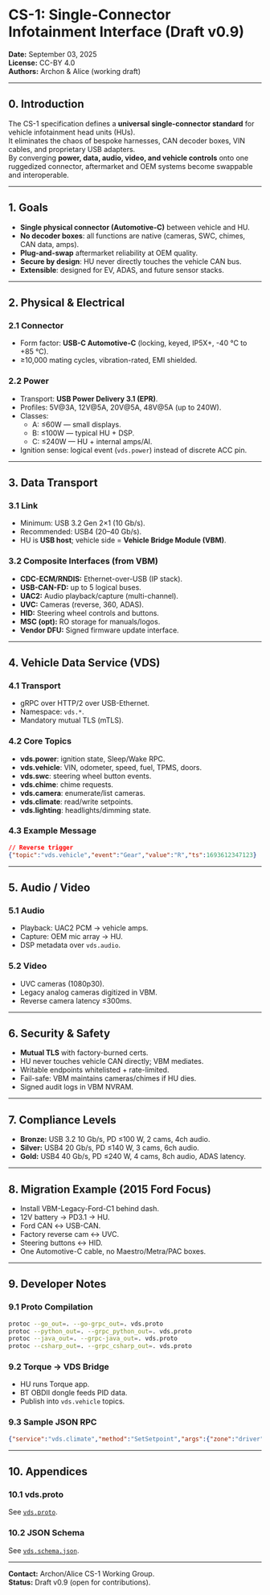 # CS-1: Single-Connector Infotainment Interface (Draft v0.9)

**Date:** September 03, 2025  
**License:** CC-BY 4.0  
**Authors:** Archon & Alice (working draft)  

---

## 0. Introduction

The CS-1 specification defines a **universal single-connector standard** for vehicle infotainment head units (HUs).  
It eliminates the chaos of bespoke harnesses, CAN decoder boxes, VIN cables, and proprietary USB adapters.  
By converging **power, data, audio, video, and vehicle controls** onto one ruggedized connector, aftermarket and OEM systems become swappable and interoperable.  

---

## 1. Goals

- **Single physical connector (Automotive-C)** between vehicle and HU.  
- **No decoder boxes**: all functions are native (cameras, SWC, chimes, CAN data, amps).  
- **Plug-and-swap** aftermarket reliability at OEM quality.  
- **Secure by design**: HU never directly touches the vehicle CAN bus.  
- **Extensible**: designed for EV, ADAS, and future sensor stacks.  

---

## 2. Physical & Electrical

### 2.1 Connector
- Form factor: **USB-C Automotive-C** (locking, keyed, IP5X+, -40 °C to +85 °C).  
- ≥10,000 mating cycles, vibration-rated, EMI shielded.  

### 2.2 Power
- Transport: **USB Power Delivery 3.1 (EPR)**.  
- Profiles: 5V@3A, 12V@5A, 20V@5A, 48V@5A (up to 240W).  
- Classes:  
  - A: ≤60W — small displays.  
  - B: ≤100W — typical HU + DSP.  
  - C: ≤240W — HU + internal amps/AI.  
- Ignition sense: logical event (`vds.power`) instead of discrete ACC pin.  

---

## 3. Data Transport

### 3.1 Link
- Minimum: USB 3.2 Gen 2×1 (10 Gb/s).  
- Recommended: USB4 (20–40 Gb/s).  
- HU is **USB host**; vehicle side = **Vehicle Bridge Module (VBM)**.

### 3.2 Composite Interfaces (from VBM)
- **CDC-ECM/RNDIS:** Ethernet-over-USB (IP stack).  
- **USB-CAN-FD:** up to 5 logical buses.  
- **UAC2:** Audio playback/capture (multi-channel).  
- **UVC:** Cameras (reverse, 360, ADAS).  
- **HID:** Steering wheel controls and buttons.  
- **MSC (opt):** RO storage for manuals/logos.  
- **Vendor DFU:** Signed firmware update interface.  

---

## 4. Vehicle Data Service (VDS)

### 4.1 Transport
- gRPC over HTTP/2 over USB-Ethernet.  
- Namespace: `vds.*`.  
- Mandatory mutual TLS (mTLS).  

### 4.2 Core Topics
- **vds.power**: ignition state, Sleep/Wake RPC.  
- **vds.vehicle**: VIN, odometer, speed, fuel, TPMS, doors.  
- **vds.swc**: steering wheel button events.  
- **vds.chime**: chime requests.  
- **vds.camera**: enumerate/list cameras.  
- **vds.climate**: read/write setpoints.  
- **vds.lighting**: headlights/dimming state.  

### 4.3 Example Message
```json
// Reverse trigger
{"topic":"vds.vehicle","event":"Gear","value":"R","ts":1693612347123}
```

---

## 5. Audio / Video

### 5.1 Audio
- Playback: UAC2 PCM → vehicle amps.  
- Capture: OEM mic array → HU.  
- DSP metadata over `vds.audio`.  

### 5.2 Video
- UVC cameras (1080p30).  
- Legacy analog cameras digitized in VBM.  
- Reverse camera latency ≤300ms.  

---

## 6. Security & Safety

- **Mutual TLS** with factory-burned certs.  
- HU never touches vehicle CAN directly; VBM mediates.  
- Writable endpoints whitelisted + rate-limited.  
- Fail-safe: VBM maintains cameras/chimes if HU dies.  
- Signed audit logs in VBM NVRAM.  

---

## 7. Compliance Levels

- **Bronze:** USB 3.2 10 Gb/s, PD ≤100 W, 2 cams, 4ch audio.  
- **Silver:** USB4 20 Gb/s, PD ≤140 W, 3 cams, 6ch audio.  
- **Gold:** USB4 40 Gb/s, PD ≤240 W, 4 cams, 8ch audio, ADAS latency.  

---

## 8. Migration Example (2015 Ford Focus)

- Install VBM-Legacy-Ford-C1 behind dash.  
- 12V battery → PD3.1 → HU.  
- Ford CAN ↔ USB-CAN.  
- Factory reverse cam ↔ UVC.  
- Steering buttons ↔ HID.  
- One Automotive-C cable, no Maestro/Metra/PAC boxes.  

---

## 9. Developer Notes

### 9.1 Proto Compilation
```bash
protoc --go_out=. --go-grpc_out=. vds.proto
protoc --python_out=. --grpc_python_out=. vds.proto
protoc --java_out=. --grpc-java_out=. vds.proto
protoc --csharp_out=. --grpc_csharp_out=. vds.proto
```

### 9.2 Torque → VDS Bridge
- HU runs Torque app.  
- BT OBDII dongle feeds PID data.  
- Publish into `vds.vehicle` topics.  

### 9.3 Sample JSON RPC
```json
{"service":"vds.climate","method":"SetSetpoint","args":{"zone":"driver","c":20.0}}
```

---

## 10. Appendices

### 10.1 vds.proto
See [`vds.proto`](./vds.proto).

### 10.2 JSON Schema
See [`vds.schema.json`](./vds.schema.json).

---

**Contact:** Archon/Alice CS-1 Working Group.  
**Status:** Draft v0.9 (open for contributions).  

